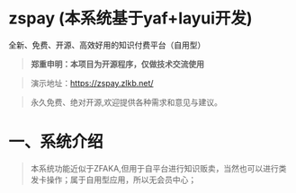# zspay (本系统基于yaf+layui开发)

全新、免费、开源、高效好用的知识付费平台（自用型）

>**郑重申明：本项目为开源程序，仅做技术交流使用**

>演示地址：https://zspay.zlkb.net/

>永久免费、绝对开源,欢迎提供各种需求和意见与建议。

# 一、系统介绍
>本系统功能近似于ZFAKA,但用于自平台进行知识贩卖，当然也可以进行类发卡操作；属于自用型应用，所以无会员中心；

